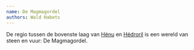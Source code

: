 ```yaml
---
name: De Magmagordel
authors: Wald Habets
---
```


De regio tussen de bovenste laag van [Hénu](/wiki/cosmos/henu) en [Hédroril](/wiki/cosmos/hedroril) is een wereld van steen en vuur: De Magmagordel.